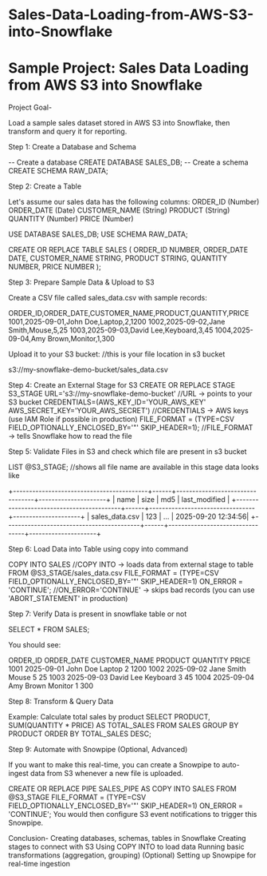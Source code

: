 # Sales-Data-Loading-from-AWS-S3-into-Snowflake

# Sample Project: Sales Data Loading from AWS S3 into Snowflake

Project Goal-

Load a sample sales dataset stored in AWS S3 into Snowflake, then transform and query it for reporting.

Step 1: Create a Database and Schema

-- Create a database
CREATE DATABASE SALES_DB;
-- Create a schema
CREATE SCHEMA RAW_DATA;

Step 2: Create a Table

Let's assume our sales data has the following columns:
ORDER_ID (Number)
ORDER_DATE (Date)
CUSTOMER_NAME (String)
PRODUCT (String)
QUANTITY (Number)
PRICE (Number)

USE DATABASE SALES_DB;
USE SCHEMA RAW_DATA;

CREATE OR REPLACE TABLE SALES (
    ORDER_ID NUMBER,
    ORDER_DATE DATE,
    CUSTOMER_NAME STRING,
    PRODUCT STRING,
    QUANTITY NUMBER,
    PRICE NUMBER
);

Step 3: Prepare Sample Data & Upload to S3

Create a CSV file called sales_data.csv with sample records:

ORDER_ID,ORDER_DATE,CUSTOMER_NAME,PRODUCT,QUANTITY,PRICE
1001,2025-09-01,John Doe,Laptop,2,1200
1002,2025-09-02,Jane Smith,Mouse,5,25
1003,2025-09-03,David Lee,Keyboard,3,45
1004,2025-09-04,Amy Brown,Monitor,1,300

Upload it to your S3 bucket:    //this is your file location in s3 bucket

s3://my-snowflake-demo-bucket/sales_data.csv


Step 4: Create an External Stage for S3
CREATE OR REPLACE STAGE S3_STAGE
URL='s3://my-snowflake-demo-bucket'                                         //URL → points to your S3 bucket
CREDENTIALS=(AWS_KEY_ID='YOUR_AWS_KEY' AWS_SECRET_KEY='YOUR_AWS_SECRET')   //CREDENTIALS → AWS keys (use IAM Role if possible in production)
FILE_FORMAT = (TYPE=CSV FIELD_OPTIONALLY_ENCLOSED_BY='"' SKIP_HEADER=1);   //FILE_FORMAT → tells Snowflake how to read the file



Step 5: Validate Files in S3 and check which file are present in s3 bucket

LIST @S3_STAGE;                        //shows all file name are available in this stage
data looks like

+------------------------------------------+------+---------------------------------+---------------------+
| name                                     | size | md5                             | last_modified       |
+------------------------------------------+------+---------------------------------+---------------------+
| sales_data.csv                            |  123 | ...                             | 2025-09-20 12:34:56|
+------------------------------------------+------+---------------------------------+---------------------+


Step 6: Load Data into Table using copy into command

COPY INTO SALES                                                       //COPY INTO → loads data from external stage to table
FROM @S3_STAGE/sales_data.csv
FILE_FORMAT = (TYPE=CSV FIELD_OPTIONALLY_ENCLOSED_BY='"' SKIP_HEADER=1)
ON_ERROR = 'CONTINUE';                                          //ON_ERROR='CONTINUE' → skips bad records (you can use 'ABORT_STATEMENT' in production)


Step 7: Verify Data is present in snowflake table or not 

SELECT * FROM SALES;

You should see:

ORDER_ID	ORDER_DATE	CUSTOMER_NAME	PRODUCT	QUANTITY	PRICE
1001	2025-09-01	John Doe	Laptop	2	1200
1002	2025-09-02	Jane Smith	Mouse	5	25
1003	2025-09-03	David Lee	Keyboard	3	45
1004	2025-09-04	Amy Brown	Monitor	1	300


Step 8: Transform & Query Data

Example: Calculate total sales by product
SELECT PRODUCT,
       SUM(QUANTITY * PRICE) AS TOTAL_SALES
FROM SALES
GROUP BY PRODUCT
ORDER BY TOTAL_SALES DESC;


Step 9: Automate with Snowpipe (Optional, Advanced)

If you want to make this real-time, you can create a Snowpipe to auto-ingest data from S3 whenever a new file is uploaded.

CREATE OR REPLACE PIPE SALES_PIPE
AS
COPY INTO SALES
FROM @S3_STAGE
FILE_FORMAT = (TYPE=CSV FIELD_OPTIONALLY_ENCLOSED_BY='"' SKIP_HEADER=1)
ON_ERROR = 'CONTINUE';
You would then configure S3 event notifications to trigger this Snowpipe.



Conclusion-
Creating databases, schemas, tables in Snowflake
Creating stages to connect with S3
Using COPY INTO to load data
Running basic transformations (aggregation, grouping)
(Optional) Setting up Snowpipe for real-time ingestion
